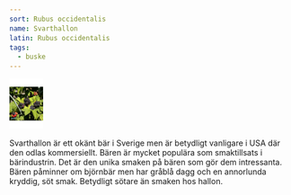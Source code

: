 ```yaml
---
sort: Rubus occidentalis
name: Svarthallon
latin: Rubus occidentalis
tags:
  - buske
---
```


<img src="/img/rubus-occidentalis-munger.jpg" width="60" data-srcset="1x, 1.5x, 2x" alt="Rubus occidentalis" data-attribution="https://www.odla.nu/produkt/svarthallon-munger">

Svarthallon är ett okänt bär i Sverige men är betydligt vanligare i USA där den odlas kommersiellt. Bären är mycket populära som smaktillsats i bärindustrin. Det är den unika smaken på bären som gör dem intressanta. Bären påminner om björnbär men har gråblå dagg och en annorlunda kryddig, söt smak. Betydligt sötare än smaken hos hallon.
